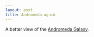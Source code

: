 ```yaml
---
layout: post
title: Andromeda again
---
```


A better view of the <a href="https://en.wikipedia.org/wiki/Andromeda_Galaxy">Andromeda Galaxy</a>.
<amp-img width="800" height="1200" layout="responsive" src="images/2015-08-24-andromeda.png"></amp-img>